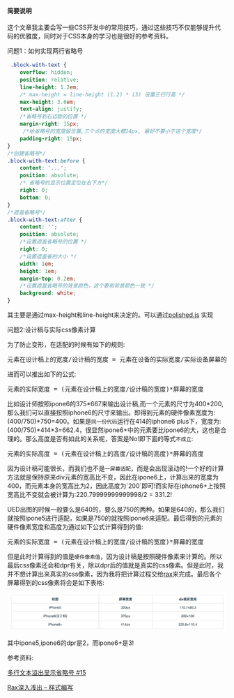#### 简要说明
这个文章我主要会写一些CSS开发中的常用技巧，通过这些技巧不仅能够提升代码的优雅度，同时对于CSS本身的学习也是很好的参考资料。

问题1：如何实现两行省略号

```css
 .block-with-text {
    overflow: hidden;
    position: relative;
    line-height: 1.2em;
    /* max-height = line-height (1.2) * (3) 设置三行行高 */
    max-height: 3.6em;
    text-align: justify;
    /*省略号到右边距的位置 */
    margin-right: 15px;
     /*给省略号的宽度留位置,三个点的宽度大概14px, 最好不要小于这个宽度*/
    padding-right: 15px;
}
/*创建省略号*/
.block-with-text:before {
    content: '...';
    position: absolute;
    /* 省略号的显示位置定位在右下方*/
    right: 0;
    bottom: 0;
}
/*遮盖省略号*/
.block-with-text:after {
    content: '';
    position: absolute;
    /*设置遮盖省略号的位置 */
    right: 0;
    /*设置遮盖省的大小 */
    width: 1em;
    height: 1em;
    margin-top: 0.2em;
    /*设置遮盖省略号的背景颜色，这个要和背景颜色一致 */
    background: white;
}
```
其主要是通过max-height和line-height来决定的。可以通过[polished.js](https://github.com/styled-components/polished) 实现


问题2:设计稿与实际css像素计算

为了防止变形，在适配的时候有如下的规则:
<pre>
元素在设计稿上的宽度/设计稿的宽度 = 元素在设备的实际宽度/实际设备屏幕的宽度
</pre>

进而可以推出如下的公式:

<pre>
元素的实际宽度 = (元素在设计稿上的宽度/设计稿的宽度)*屏幕的宽度
</pre>

比如设计师按照ipone6的375\*667来输出设计稿,而一个元素的尺寸为400\*200,那么我们可以直接按照iphone6的尺寸来输出。即得到元素的硬件像素宽度为:(400/750)\*750=400。如果是`同一份代码`运行在414的iphone6 plus下，宽度为:(400/750)\*414\*3=662.4，很显然ipone6+中的元素要比ipone6的大，这也是合理的。那么高度是否有如此的关系呢，答案是No!即下面的等式`不成立`:

<pre>
元素的实际高度 = (元素在设计稿上的高度/设计稿的高度)*屏幕的高度
</pre>

因为设计稿可能很长，而我们也不是`一屏幕适配`，而是会出现滚动的!一个好的计算方法就是保持原来div元素的宽高比不变，因此在ipone6上，计算出来的宽度为400，而元素本身的宽高比为2，因此高度为\`200\`即可!而实际在iphone6+上按照宽高比不变就会被计算为:220.79999999999998/2 = 331.2!

UED出图的时候一般要么是640的，要么是750的两种。如果是640的，那么我们就按照ipone5进行适配，如果是750的就按照ipone6来适配。最后得到的元素的硬件像素宽度和高度为通过如下公式计算得到的值:

<pre>
元素的实际宽度 = (元素在设计稿上的宽度/设计稿的宽度)*屏幕的宽度
</pre>

但是此时计算得到的值是`硬件像素值`，因为设计稿是按照硬件像素来计算的。所以最后css像素还会和dpr有关，除以dpr后的值就是真实的css像素。但是此时，我并不想计算出来真实的css像素，因为我将把计算过程交给[rax](http://www.aliued.com/?p=4052)来完成。最后各个屏幕得到的css像素将会是如下表格:

![](./images/dpr.png)

其中ipone5,ipone6的dpr是2，而ipone6+是3!



参考资料:

[多行文本溢出显示省略号 #15](https://github.com/ShuyunXIANFESchool/FE-problem-collection/issues/15)

[Rax深入浅出 – 样式编写](http://www.aliued.com/?p=4052)

